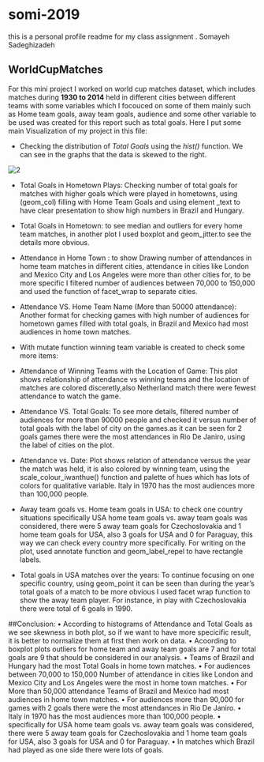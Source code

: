 # somi-2019
this is a personal profile readme for my class assignment .
Somayeh Sadeghizadeh

## WorldCupMatches

For this mini project I worked on world cup matches dataset, which includes matches during **1930 to 2014** held in different cities between different teams with some variables which I focouced on some of them mainly such as Home team goals, away team goals, audience and some other variable to be used was created for this report such as total goals. Here I put some main Visualization of my project in this file:


* Checking the distribution of *Total Goals* using the *hist()* function. We can see in the graphs that the data is skewed to the right.

![2](https://user-images.githubusercontent.com/70166302/99691907-b610ae80-2a57-11eb-9108-f726feacd8dd.png)




*	Total Goals in Hometown Plays: Checking number of total goals for matches with higher goals which were played in hometowns, using (geom_col) filling with Home Team Goals and using element _text to have clear presentation to show high numbers in Brazil and Hungary.




*	Total Goals in Hometown: to see median and outliers for every home team matches, in another plot I used boxplot and geom_jitter.to see the details more obvious.


*	Attendance in Home Town : to show Drawing number of attendances in home team matches in different cities, attendance in cities like London and Mexico City and Los Angeles were more than other cities for, to be more specific I filtered number of audiences between 70,000 to 150,000 and used the function of facet_wrap to separate cities.



*	Attendance VS. Home Team Name (More than 50000 attendance): Another format for checking games with high number of audiences for hometown games filled with total goals, in Brazil and Mexico had most audiences in home town matches.
*	With mutate function winning team variable is created to check some more items:


*	Attendance of Winning Teams with the Location of Game: This plot shows relationship of attendance vs winning teams and the location of matches are colored disceretly,also Netherland match there were fewest attendance to watch the game.


*	Attendance VS. Total Goals: To see more details, filtered number of audiences for more than 90000 people and checked it versus number of total goals with the label of city on the games.as it can be seen for 2 goals games there were the most attendances in Rio De Janiro, using the label of cities on the plot.


*	Attendance vs. Date: Plot shows relation of attendance versus the year the match was held, it is also colored by winning team, using the scale_colour_iwanthue() function and palette of hues which has lots of colors for qualitative variable. Italy in 1970 has the most audiences more than 100,000 people.



*	Away team goals vs. Home team goals in USA: to check one country situations specifically USA home team goals vs. away team goals was considered, there were 5 away team goals for Czechoslovakia and 1 home team goals for USA, also 3 goals for USA and 0 for Paraguay, this way we can check every country more specifically. For writing on the plot, used annotate function and geom_label_repel to have rectangle labels.


*	Total goals in USA matches over the years: To continue focusing on one specific country, using geom_point it can be seen than during the year’s total goals of a match to be more obvious I used facet wrap function to show the away team player. For instance, in play with Czechoslovakia there were total of 6 goals in 1990.






##Conclusion:
•	According to histograms of Attendance and Total Goals as we see skewness in both plot, so if we want to have more specicific result, it is better to normalize them at first then work on data.
•	Acoording to boxplot plots outliers for home team and away team goals are 7 and for total goals are 9 that should be considered in our analysis.
•	Teams of Brazil and Hungary had the most Total Goals in home town matches.
•	For audiences between 70,000 to 150,000 Number of attendance in cities like London and Mexico City and Los Angeles were the most in home town matches.
•	For More than 50,000 attendance Teams of Brazil and Mexico had most audiences in home town matches.
•	For audiences more than 90,000 for games with 2 goals there were the most attendances in Rio De Janiro.
•	Italy in 1970 has the most audiences more than 100,000 people.
•	specifically for USA home team goals vs. away team goals was considered, there were 5 away team goals for Czechoslovakia and 1 home team goals for USA, also 3 goals for USA and 0 for Paraguay.
•	In matches which Brazil had played as one side there were lots of goals.

